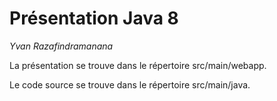 # Présentation Java 8 
_Yvan Razafindramanana_

La présentation se trouve dans le répertoire src/main/webapp.

Le code source se trouve dans le répertoire src/main/java.